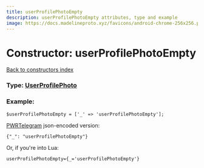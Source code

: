 ```yaml
---
title: userProfilePhotoEmpty
description: userProfilePhotoEmpty attributes, type and example
image: https://docs.madelineproto.xyz/favicons/android-chrome-256x256.png
---
```

# Constructor: userProfilePhotoEmpty  
[Back to constructors index](index.md)






### Type: [UserProfilePhoto](../types/UserProfilePhoto.md)


### Example:

```
$userProfilePhotoEmpty = ['_' => 'userProfilePhotoEmpty'];
```  

[PWRTelegram](https://pwrtelegram.xyz) json-encoded version:

```
{"_": "userProfilePhotoEmpty"}
```


Or, if you're into Lua:  


```
userProfilePhotoEmpty={_='userProfilePhotoEmpty'}

```


